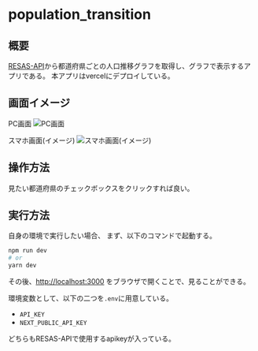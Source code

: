 # population_transition

## 概要
[RESAS-API](https://opendata.resas-portal.go.jp/)から都道府県ごとの人口推移グラフを取得し、グラフで表示するアプリである。
本アプリはvercelにデプロイしている。

## 画面イメージ
PC画面
![PC画面](https://user-images.githubusercontent.com/34570780/142514526-6eb23b30-c193-43f9-8c5f-d7c2c510b8b2.png)

スマホ画面(イメージ)
![スマホ画面(イメージ)](https://user-images.githubusercontent.com/34570780/142514571-c606f239-c56f-4dc9-b5ed-6cbf2b6e6938.png)

## 操作方法
見たい都道府県のチェックボックスをクリックすれば良い。

## 実行方法
自身の環境で実行したい場合、
まず、以下のコマンドで起動する。

```bash
npm run dev
# or
yarn dev
```

その後、[http://localhost:3000](http://localhost:3000) をブラウザで開くことで、見ることができる。

環境変数として、以下の二つを`.env`に用意している。
- `API_KEY`
- `NEXT_PUBLIC_API_KEY`

どちらもRESAS-APIで使用するapikeyが入っている。
